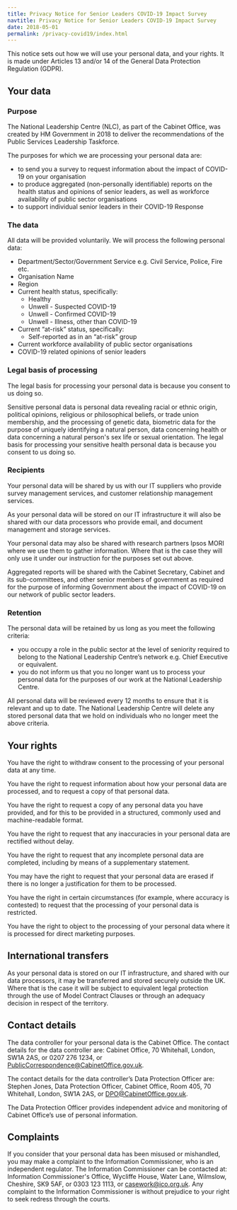 ```yaml
---
title: Privacy Notice for Senior Leaders COVID-19 Impact Survey
navtitle: Privacy Notice for Senior Leaders COVID-19 Impact Survey
date: 2018-05-01
permalink: /privacy-covid19/index.html
---
```


This notice sets out how we will use your personal data, and your rights. It is made under Articles 13 and/or 14 of the General Data Protection Regulation (GDPR).

## Your data

### Purpose

The National Leadership Centre (NLC), as part of the Cabinet Office, was created by HM Government in 2018 to deliver the recommendations of the Public Services Leadership Taskforce.

The purposes for which we are processing your personal data are:

- to send you a survey to request information about the impact of COVID-19 on your organisation
- to produce aggregated (non-personally identifiable) reports on the health status and opinions of senior leaders, as well as workforce availability of public sector organisations
- to support individual senior leaders in their COVID-19 Response

### The data

All data will be provided voluntarily. We will process the following personal data:

- Department/Sector/Government Service e.g. Civil Service, Police, Fire etc.
- Organisation Name
- Region
- Current health status, specifically:
  - Healthy
  - Unwell - Suspected COVID-19
  - Unwell - Confirmed COVID-19
  - Unwell - Illness, other than COVID-19
- Current “at-risk” status, specifically:
  - Self-reported as in an “at-risk” group
- Current workforce availability of public sector organisations
- COVID-19 related opinions of senior leaders

### Legal basis of processing

The legal basis for processing your personal data is because you consent to us doing so.

Sensitive personal data is personal data revealing racial or ethnic origin, political opinions, religious or philosophical beliefs, or trade union membership, and the processing of genetic data, biometric data for the purpose of uniquely identifying a natural person, data concerning health or data concerning a natural person's sex life or sexual orientation. The legal basis for processing your sensitive health personal data is because you consent to us doing so.

### Recipients

Your personal data will be shared by us with our IT suppliers who provide survey management services, and customer relationship management services.

As your personal data will be stored on our IT infrastructure it will also be shared with our data processors who provide email, and document management and storage services.

Your personal data may also be shared with research partners Ipsos MORI where we use them to gather information. Where that is the case they will only use it under our instruction for the purposes set out above.

Aggregated reports will be shared with the Cabinet Secretary, Cabinet and its sub-committees, and other senior members of government as required for the purpose of informing Government about the impact of COVID-19 on our network of public sector leaders.

### Retention

The personal data will be retained by us long as you meet the following criteria:

- you occupy a role in the public sector at the level of seniority required to
  belong to the National Leadership Centre’s network e.g. Chief Executive or
  equivalent.
- you do not inform us that you no longer want us to process your personal
  data for the purposes of our work at the National Leadership Centre.

All personal data will be reviewed every 12 months to ensure that it is relevant and up to date. The National Leadership Centre will delete any stored personal data that we hold on individuals who no longer meet the above criteria.

## Your rights

You have the right to withdraw consent to the processing of your personal data at any time.

You have the right to request information about how your personal data are processed, and to request a copy of that personal data.

You have the right to request a copy of any personal data you have provided, and for this to be provided in a structured, commonly used and machine-readable format.

You have the right to request that any inaccuracies in your personal data are rectified without delay.

You have the right to request that any incomplete personal data are completed, including by means of a supplementary statement.

You may have the right to request that your personal data are erased if there is no longer a justification for them to be processed.

You have the right in certain circumstances (for example, where accuracy is contested) to request that the processing of your personal data is restricted.

You have the right to object to the processing of your personal data where it is processed for direct marketing purposes.

## International transfers

As your personal data is stored on our IT infrastructure, and shared with our data processors, it may be transferred and stored securely outside the UK. Where that is the case it will be subject to equivalent legal protection through the use of Model Contract Clauses or through an adequacy decision in respect of the territory.

## Contact details

The data controller for your personal data is the Cabinet Office. The contact details for the data controller are: Cabinet Office, 70 Whitehall, London, SW1A 2AS, or 0207 276 1234, or PublicCorrespondence@CabinetOffice.gov.uk.

The contact details for the data controller’s Data Protection Officer are: Stephen Jones, Data Protection Officer, Cabinet Office, Room 405, 70 Whitehall, London, SW1A 2AS, or DPO@CabinetOffice.gov.uk.

The Data Protection Officer provides independent advice and monitoring of Cabinet Office’s use of personal information.

## Complaints

If you consider that your personal data has been misused or mishandled, you may make a complaint to the Information Commissioner, who is an independent regulator. The Information Commissioner can be contacted at: Information Commissioner's Office, Wycliffe House, Water Lane, Wilmslow, Cheshire, SK9 5AF, or 0303 123 1113, or casework@ico.org.uk. Any complaint to the Information Commissioner is without prejudice to your right to seek redress through the courts.
